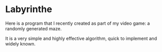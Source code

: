 # Labyrinthe
Here is a program that I recently created as part of my video game: a randomly generated maze.

It is a very simple and highly effective algorithm, quick to implement and widely known.
